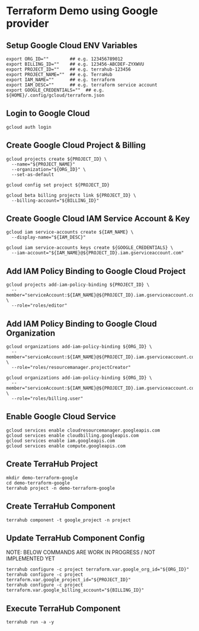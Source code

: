# Terraform Demo using Google provider

## Setup Google Cloud ENV Variables
```shell
export ORG_ID=""        ## e.g. 123456789012
export BILLING_ID=""    ## e.g. 123456-ABCDEF-ZYXWVU
export PROJECT_ID=""    ## e.g. terrahub-123456
export PROJECT_NAME=""  ## e.g. TerraHub
export IAM_NAME=""      ## e.g. terraform
export IAM_DESC=""      ## e.g. terraform service account
export GOOGLE_CREDENTIALS=""  ## e.g. ${HOME}/.config/gcloud/terraform.json
```

## Login to Google Cloud
```shell
gcloud auth login
```

## Create Google Cloud Project & Billing
```shell
gcloud projects create ${PROJECT_ID} \
  --name="${PROJECT_NAME}"
  --organization="${ORG_ID}" \
  --set-as-default

gcloud config set project ${PROJECT_ID}

gcloud beta billing projects link ${PROJECT_ID} \
  --billing-account="${BILLING_ID}"
```

## Create Google Cloud IAM Service Account & Key
```shell
gcloud iam service-accounts create ${IAM_NAME} \
  --display-name="${IAM_DESC}"

gcloud iam service-accounts keys create ${GOOGLE_CREDENTIALS} \
  --iam-account="${IAM_NAME}@${PROJECT_ID}.iam.gserviceaccount.com"
```

## Add IAM Policy Binding to Google Cloud Project
```shell
gcloud projects add-iam-policy-binding ${PROJECT_ID} \
  --member="serviceAccount:${IAM_NAME}@${PROJECT_ID}.iam.gserviceaccount.com" \
  --role="roles/editor"
```

## Add IAM Policy Binding to Google Cloud Organization
```shell
gcloud organizations add-iam-policy-binding ${ORG_ID} \
  --member="serviceAccount:${IAM_NAME}@${PROJECT_ID}.iam.gserviceaccount.com" \
  --role="roles/resourcemanager.projectCreator"

gcloud organizations add-iam-policy-binding ${ORG_ID} \
  --member="serviceAccount:${IAM_NAME}@${PROJECT_ID}.iam.gserviceaccount.com" \
  --role="roles/billing.user"
```

## Enable Google Cloud Service
```shell
gcloud services enable cloudresourcemanager.googleapis.com
gcloud services enable cloudbilling.googleapis.com
gcloud services enable iam.googleapis.com
gcloud services enable compute.googleapis.com
```

## Create TerraHub Project
```shell
mkdir demo-terraform-google
cd demo-terraform-google
terrahub project -n demo-terraform-google
```

## Create TerraHub Component
```shell
terrahub component -t google_project -n project
```

## Update TerraHub Component Config
NOTE: BELOW COMMANDS ARE WORK IN PROGRESS / NOT IMPLEMENTED YET
```shell
terrahub configure -c project terraform.var.google_org_id="${ORG_ID}"
terrahub configure -c project terraform.var.google_project_id="${PROJECT_ID}"
terrahub configure -c project terraform.var.google_billing_account="${BILLING_ID}"
```

## Execute TerraHub Component
```shell
terrahub run -a -y
```
